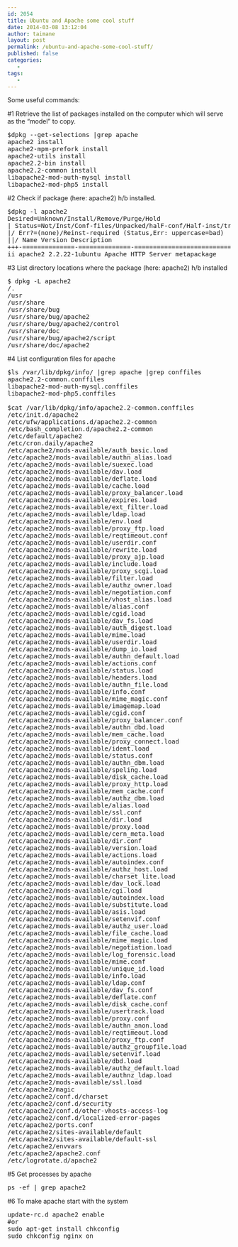 ```yaml
---
id: 2054
title: Ubuntu and Apache some cool stuff
date: 2014-03-08 13:12:04
author: taimane
layout: post
permalink: /ubuntu-and-apache-some-cool-stuff/
published: false
categories:
   -
tags:
   -
---
```

Some useful commands:

#1 Retrieve the list of packages installed on the computer which will serve as the “model” to copy.
<pre>$dpkg --get-selections |grep apache 
apache2 install
apache2-mpm-prefork install
apache2-utils install
apache2.2-bin install
apache2.2-common install
libapache2-mod-auth-mysql install
libapache2-mod-php5 install</pre>
#2 Check if package (here: apache2) h/b installed.
<pre>$dpkg -l apache2
Desired=Unknown/Install/Remove/Purge/Hold
| Status=Not/Inst/Conf-files/Unpacked/halF-conf/Half-inst/trig-aWait/Trig-pend
|/ Err?=(none)/Reinst-required (Status,Err: uppercase=bad)
||/ Name Version Description
+++-==============-==============-============================================
ii apache2 2.2.22-1ubuntu Apache HTTP Server metapackage</pre>
#3 List directory locations where the package (here: apache2) h/b installed
<pre>$ dpkg -L apache2
/.
/usr
/usr/share
/usr/share/bug
/usr/share/bug/apache2
/usr/share/bug/apache2/control
/usr/share/doc
/usr/share/bug/apache2/script
/usr/share/doc/apache2</pre>
#4 List configuration files for apache
<pre>$ls /var/lib/dpkg/info/ |grep apache |grep conffiles
apache2.2-common.conffiles
libapache2-mod-auth-mysql.conffiles
libapache2-mod-php5.conffiles

$cat /var/lib/dpkg/info/apache2.2-common.conffiles
/etc/init.d/apache2
/etc/ufw/applications.d/apache2.2-common
/etc/bash_completion.d/apache2.2-common
/etc/default/apache2
/etc/cron.daily/apache2
/etc/apache2/mods-available/auth_basic.load
/etc/apache2/mods-available/authn_alias.load
/etc/apache2/mods-available/suexec.load
/etc/apache2/mods-available/dav.load
/etc/apache2/mods-available/deflate.load
/etc/apache2/mods-available/cache.load
/etc/apache2/mods-available/proxy_balancer.load
/etc/apache2/mods-available/expires.load
/etc/apache2/mods-available/ext_filter.load
/etc/apache2/mods-available/ldap.load
/etc/apache2/mods-available/env.load
/etc/apache2/mods-available/proxy_ftp.load
/etc/apache2/mods-available/reqtimeout.conf
/etc/apache2/mods-available/userdir.conf
/etc/apache2/mods-available/rewrite.load
/etc/apache2/mods-available/proxy_ajp.load
/etc/apache2/mods-available/include.load
/etc/apache2/mods-available/proxy_scgi.load
/etc/apache2/mods-available/filter.load
/etc/apache2/mods-available/authz_owner.load
/etc/apache2/mods-available/negotiation.conf
/etc/apache2/mods-available/vhost_alias.load
/etc/apache2/mods-available/alias.conf
/etc/apache2/mods-available/cgid.load
/etc/apache2/mods-available/dav_fs.load
/etc/apache2/mods-available/auth_digest.load
/etc/apache2/mods-available/mime.load
/etc/apache2/mods-available/userdir.load
/etc/apache2/mods-available/dump_io.load
/etc/apache2/mods-available/authn_default.load
/etc/apache2/mods-available/actions.conf
/etc/apache2/mods-available/status.load
/etc/apache2/mods-available/headers.load
/etc/apache2/mods-available/authn_file.load
/etc/apache2/mods-available/info.conf
/etc/apache2/mods-available/mime_magic.conf
/etc/apache2/mods-available/imagemap.load
/etc/apache2/mods-available/cgid.conf
/etc/apache2/mods-available/proxy_balancer.conf
/etc/apache2/mods-available/authn_dbd.load
/etc/apache2/mods-available/mem_cache.load
/etc/apache2/mods-available/proxy_connect.load
/etc/apache2/mods-available/ident.load
/etc/apache2/mods-available/status.conf
/etc/apache2/mods-available/authn_dbm.load
/etc/apache2/mods-available/speling.load
/etc/apache2/mods-available/disk_cache.load
/etc/apache2/mods-available/proxy_http.load
/etc/apache2/mods-available/mem_cache.conf
/etc/apache2/mods-available/authz_dbm.load
/etc/apache2/mods-available/alias.load
/etc/apache2/mods-available/ssl.conf
/etc/apache2/mods-available/dir.load
/etc/apache2/mods-available/proxy.load
/etc/apache2/mods-available/cern_meta.load
/etc/apache2/mods-available/dir.conf
/etc/apache2/mods-available/version.load
/etc/apache2/mods-available/actions.load
/etc/apache2/mods-available/autoindex.conf
/etc/apache2/mods-available/authz_host.load
/etc/apache2/mods-available/charset_lite.load
/etc/apache2/mods-available/dav_lock.load
/etc/apache2/mods-available/cgi.load
/etc/apache2/mods-available/autoindex.load
/etc/apache2/mods-available/substitute.load
/etc/apache2/mods-available/asis.load
/etc/apache2/mods-available/setenvif.conf
/etc/apache2/mods-available/authz_user.load
/etc/apache2/mods-available/file_cache.load
/etc/apache2/mods-available/mime_magic.load
/etc/apache2/mods-available/negotiation.load
/etc/apache2/mods-available/log_forensic.load
/etc/apache2/mods-available/mime.conf
/etc/apache2/mods-available/unique_id.load
/etc/apache2/mods-available/info.load
/etc/apache2/mods-available/ldap.conf
/etc/apache2/mods-available/dav_fs.conf
/etc/apache2/mods-available/deflate.conf
/etc/apache2/mods-available/disk_cache.conf
/etc/apache2/mods-available/usertrack.load
/etc/apache2/mods-available/proxy.conf
/etc/apache2/mods-available/authn_anon.load
/etc/apache2/mods-available/reqtimeout.load
/etc/apache2/mods-available/proxy_ftp.conf
/etc/apache2/mods-available/authz_groupfile.load
/etc/apache2/mods-available/setenvif.load
/etc/apache2/mods-available/dbd.load
/etc/apache2/mods-available/authz_default.load
/etc/apache2/mods-available/authnz_ldap.load
/etc/apache2/mods-available/ssl.load
/etc/apache2/magic
/etc/apache2/conf.d/charset
/etc/apache2/conf.d/security
/etc/apache2/conf.d/other-vhosts-access-log
/etc/apache2/conf.d/localized-error-pages
/etc/apache2/ports.conf
/etc/apache2/sites-available/default
/etc/apache2/sites-available/default-ssl
/etc/apache2/envvars
/etc/apache2/apache2.conf
/etc/logrotate.d/apache2</pre>
#5 Get processes by apache
<pre>ps -ef | grep apache2</pre>
#6 To make apache start with the system
<pre>update-rc.d apache2 enable
#or
sudo apt-get install chkconfig
sudo chkconfig nginx on</pre>
